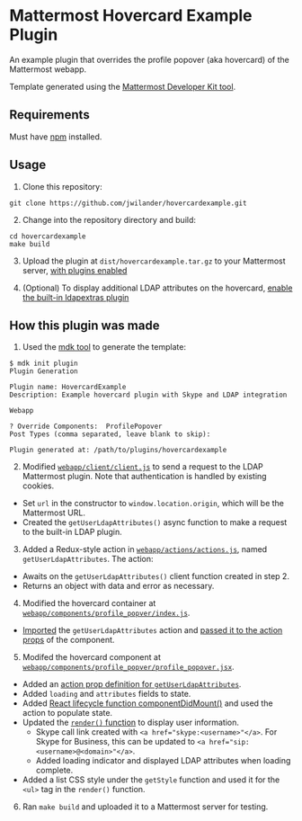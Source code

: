 # Mattermost Hovercard Example Plugin

An example plugin that overrides the profile popover (aka hovercard) of the Mattermost webapp.

Template generated using the [Mattermost Developer Kit tool](https://www.npmjs.com/package/mdk).

## Requirements

Must have [npm](https://www.npmjs.com/) installed.

## Usage

1. Clone this repository:
```
git clone https://github.com/jwilander/hovercardexample.git
```
2. Change into the repository directory and build:
```
cd hovercardexample
make build
```
3. Upload the plugin at `dist/hovercardexample.tar.gz` to your Mattermost server, [with plugins enabled](https://docs.google.com/document/d/17twWiy1AtlMC_h_sgJCoeaj3syz9njcY_n7U8gtT3O8/edit#bookmark=id.sfj0fvfr9bt8)

4. (Optional) To display additional LDAP attributes on the hovercard, [enable the built-in ldapextras plugin](https://docs.google.com/document/d/17twWiy1AtlMC_h_sgJCoeaj3syz9njcY_n7U8gtT3O8/edit#bookmark=id.qrdmv3bpd470)

## How this plugin was made

1. Used the [mdk tool](https://www.npmjs.com/package/mdk) to generate the template:

```
$ mdk init plugin
Plugin Generation

Plugin name: HovercardExample
Description: Example hovercard plugin with Skype and LDAP integration

Webapp

? Override Components:  ProfilePopover
Post Types (comma separated, leave blank to skip): 

Plugin generated at: /path/to/plugins/hovercardexample
```

2. Modified [`webapp/client/client.js`](https://github.com/jwilander/hovercardexample/blob/master/webapp/client/client.js) to send a request to the LDAP Mattermost plugin. Note that authentication is handled by existing cookies.
  * Set `url` in the constructor to `window.location.origin`, which will be the Mattermost URL.
  * Created the `getUserLdapAttributes()` async function to make a request to the built-in LDAP plugin.
3. Added a Redux-style action in [`webapp/actions/actions.js`](https://github.com/jwilander/hovercardexample/blob/master/webapp/actions/actions.js), named `getUserLdapAttributes`. The action:
  * Awaits on the `getUserLdapAttributes()` client function created in step 2. 
  * Returns an object with data and error as necessary.
4. Modified the hovercard container at [`webapp/components/profile_popver/index.js`](https://github.com/jwilander/hovercardexample/blob/master/webapp/components/profile_popover/index.js).
  * [Imported](https://github.com/jwilander/hovercardexample/blob/master/webapp/components/profile_popover/index.js#L3) the `getUserLdapAttributes` action and [passed it to the action props](https://github.com/jwilander/hovercardexample/blob/master/webapp/components/profile_popover/index.js#L15) of the component.
5. Modifed the hovercard component at [`webapp/components/profile_popver/profile_popover.jsx`](https://github.com/jwilander/hovercardexample/blob/master/webapp/components/profile_popover/profile_popover.jsx).
  * Added an [action prop definition for `getUserLdapAttributes`](https://github.com/jwilander/hovercardexample/blob/master/webapp/components/profile_popover/profile_popover.jsx#L62).
  * Added `loading` and `attributes` fields to state.
  * Added [React lifecycle function componentDidMount()](https://facebook.github.io/react/docs/react-component.html#componentdidmount) and used the action to populate state.
  * Updated the [`render()` function](https://github.com/jwilander/hovercardexample/blob/master/webapp/components/profile_popover/profile_popover.jsx#L93) to display user information.
    * Skype call link created with `<a href="skype:<username>"</a>`. For Skype for Business, this can be updated to `<a href="sip:<username>@<domain>"</a>`.
    * Added loading indicator and displayed LDAP attributes when loading complete.
  * Added a list CSS style under the `getStyle` function and used it for the `<ul>` tag in the `render()` function.
6. Ran `make build` and uploaded it to a Mattermost server for testing.
